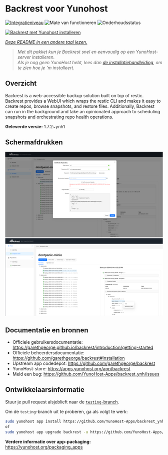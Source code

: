 <!--
NB: Deze README is automatisch gegenereerd door <https://github.com/YunoHost/apps/tree/master/tools/readme_generator>
Hij mag NIET handmatig aangepast worden.
-->

# Backrest voor Yunohost

[![Integratieniveau](https://apps.yunohost.org/badge/integration/backrest)](https://ci-apps.yunohost.org/ci/apps/backrest/)
![Mate van functioneren](https://apps.yunohost.org/badge/state/backrest)
![Onderhoudsstatus](https://apps.yunohost.org/badge/maintained/backrest)

[![Backrest met Yunohost installeren](https://install-app.yunohost.org/install-with-yunohost.svg)](https://install-app.yunohost.org/?app=backrest)

*[Deze README in een andere taal lezen.](./ALL_README.md)*

> *Met dit pakket kun je Backrest snel en eenvoudig op een YunoHost-server installeren.*  
> *Als je nog geen YunoHost hebt, lees dan [de installatiehandleiding](https://yunohost.org/install), om te zien hoe je 'm installeert.*

## Overzicht

Backrest is a web-accessible backup solution built on top of restic. Backrest provides a WebUI which wraps the restic CLI and makes it easy to create repos, browse snapshots, and restore files. Additionally, Backrest can run in the background and take an opinionated approach to scheduling snapshots and orchestrating repo health operations.


**Geleverde versie:** 1.7.2~ynh1

## Schermafdrukken

![Schermafdrukken van Backrest](./doc/screenshots/68747470733a2f2f663030302e6261636b626c617a6562322e636f6d2f66696c652f6773686172652f73637265656e73686f74732f323032342f53637265656e73686f742b66726f6d2b323032342d30312d30342b31382d31392d35302e706e67.png)
![Schermafdrukken van Backrest](./doc/screenshots/68747470733a2f2f663030302e6261636b626c617a6562322e636f6d2f66696c652f6773686172652f73637265656e73686f74732f323032342f53637265656e73686f742b66726f6d2b323032342d30312d30342b31382d33302d31342e706e67.png)

## Documentatie en bronnen

- Officiele gebruikersdocumentatie: <https://garethgeorge.github.io/backrest/introduction/getting-started>
- Officiele beheerdersdocumentatie: <https://github.com/garethgeorge/backrest#installation>
- Upstream app codedepot: <https://github.com/garethgeorge/backrest>
- YunoHost-store: <https://apps.yunohost.org/app/backrest>
- Meld een bug: <https://github.com/YunoHost-Apps/backrest_ynh/issues>

## Ontwikkelaarsinformatie

Stuur je pull request alsjeblieft naar de [`testing`-branch](https://github.com/YunoHost-Apps/backrest_ynh/tree/testing).

Om de `testing`-branch uit te proberen, ga als volgt te werk:

```bash
sudo yunohost app install https://github.com/YunoHost-Apps/backrest_ynh/tree/testing --debug
of
sudo yunohost app upgrade backrest -u https://github.com/YunoHost-Apps/backrest_ynh/tree/testing --debug
```

**Verdere informatie over app-packaging:** <https://yunohost.org/packaging_apps>
